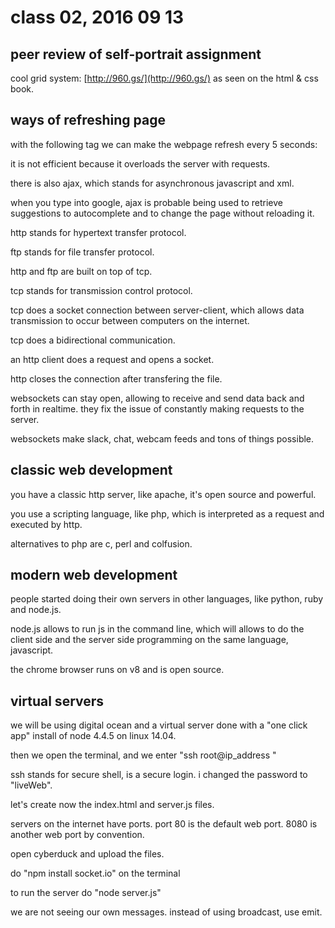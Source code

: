 # class 02, 2016 09 13

## peer review of self-portrait assignment

cool grid system: [http://960.gs/](http://960.gs/)
as seen on the html & css book.

## ways of refreshing page

with the following tag we can make the webpage refresh every 5 seconds:
<meta http-equiv="refresh" content="5">

it is not efficient because it overloads the server with requests.

there is also ajax, which stands for asynchronous javascript and xml.

when you type into google, ajax is probable being used to retrieve suggestions to autocomplete and to change the page without reloading it.

http stands for hypertext transfer protocol.

ftp stands for file transfer protocol.

http and ftp are built on top of tcp.

tcp stands for transmission control protocol.

tcp does a socket connection between server-client, which allows data transmission to occur between computers on the internet.

tcp does a bidirectional communication.

an http client does a request and opens a socket.

http closes the connection after transfering the file.

websockets can stay open, allowing to receive and send data back and forth in realtime. they fix the issue of constantly making requests to the server.

websockets make slack, chat, webcam feeds and tons of things possible.

## classic web development

you have a classic http server, like apache, it's open source and powerful.

you use a scripting language, like php, which is interpreted as a request and executed by http.

alternatives to php are c, perl and colfusion.

## modern web development

people started doing their own servers in other languages, like python, ruby and node.js.

node.js allows to run js in the command line, which will allows to do the client side and the server side programming on the same language, javascript.

the chrome browser runs on v8 and is open source.

## virtual servers

we will be using digital ocean and a virtual server done with a "one click app" install of node 4.4.5 on linux 14.04.

then we open the terminal, and we enter "ssh root@ip_address "

ssh stands for secure shell, is a secure login. i changed the password to "liveWeb".

let's create now the index.html and server.js files.

servers on the internet have ports. port 80 is the default web port. 8080 is another web port by convention.

open cyberduck and upload the files.

do "npm install socket.io" on the terminal

to run the server do "node server.js"

we are not seeing our own messages. instead of using broadcast, use emit.
